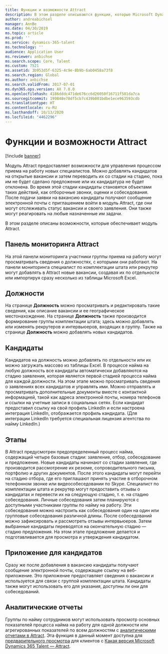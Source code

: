```yaml
---
title: Функции и возможности Attract
description: В этом разделе описываются функции, которые Microsoft Dynamics 365 Talent - Attract предоставляет для управления процессом приема на работу новых специалистов.
author: andreabichsel
manager: AnnBe
ms.date: 04/30/2019
ms.topic: article
ms.prod: ''
ms.service: dynamics-365-talent
ms.technology: ''
audience: Application User
ms.reviewer: anbichse
ms.search.scope: Core, Talent
ms.custom: 7521
ms.assetid: 3b953d5f-6325-4c9e-8b9b-6ab0458a73f8
ms.search.region: Global
ms.author: anbichse
ms.search.validFrom: 2017-07-01
ms.dyn365.ops.version: AX 7.0.0
ms.openlocfilehash: 4186dddc471de676cc6d26050f16711f581da7ca
ms.sourcegitcommit: 199848e78df5cb7c439b001bdbe1ece963593cdb
ms.translationtype: HT
ms.contentlocale: ru-RU
ms.lasthandoff: 10/13/2020
ms.locfileid: "4462296"
---
```

# <a name="attract-features-and-capabilities"></a>Функции и возможности Attract

[!include [banner](includes/banner.md)]

Модуль Attract предоставляет возможности для управления процессом приема на работу новых специалистов. Можно добавлять кандидатов на открытые вакансии и затем переводить их со стадии на стадию, пока им не будет сделано предложение или их кандидатура не будет отклонена. Во время этой стадии кандидаты становятся объектами таких действий, как отборочные звонки, оценки и собеседования. После подачи заявки на вакансию кандидаты получают сообщение электронной почты с приглашением войти в модуль Attract, где они могут отслеживать статус вакансии и своего заявления. Они также могут реагировать на любые назначенные им задачи.

В этом разделе описаны возможности, которые обеспечивает модуль Attract.

## <a name="attract-dashboard"></a>Панель мониторинга Attract
На этой панели мониторинга участники группы приема на работу могут просматривать сведения о должностях, с которыми они работают. На панели мониторинга специалист по комплектации штата или рекрутер могут добавлять в Attract новые вакансии, создавая их по отдельности или импортируя сразу несколько из таблицы Microsoft Excel.

## <a name="jobs"></a>Должности
На странице **Должность** можно просматривать и редактировать такие сведения, как описание вакансии и ее географическое местонахождение. На странице **Должность** также производится формирование группы комплектации штата; здесь можно добавлять или изменять рекрутеров и интервьюеров, входящих в группу. Также на странице **Должность** можно добавлять новых кандидатов.

## <a name="candidates"></a>Кандидаты
Кандидатов на должность можно добавлять по отдельности или их можно загружать массово из таблицы Excel. В процессе найма на любую должность все кандидаты автоматически добавляются на стадию заявления, которая является первой стадией процесса найма для каждой должности. На этом этапе можно просматривать сведения о заявлениях всех кандидатов и управлять ими. Можно отправлять и просматривать дополнительные документы вместе с контактной информацией, такой как адреса электронной почты, номера телефонов и ссылки на учетные записи в социальных сетях. Если кандидат предоставил ссылку на свой профиль LinkedIn и если настроена интеграция LinkedIn, отображается профиль кандидата. (Для интеграции LinkedIn требуется специальная лицензия агентства по найму LinkedIn.)

## <a name="stages"></a>Этапы
В Attract предусмотрен предопределенный процесс найма, содержащий четыре базовые стадии: заявление, отбор, собеседование и предложение. Новые кандидаты начинают со стадии заявления, где производится рассмотрение их резюме, сопроводительного письма, портфолио и других документов. После этого кандидаты могут перейти на стадию отбора, где его приглашают принять участие в отборочном телефонном звонке или видеособеседовании по Skype. Специалист по комплектации штата и рекрутер могут предоставить отзывы о кандидатах и перевести их на следующую стадию, т. е. на стадию собеседования. Личные собеседования затем планируются с доступными участниками группы по найму на работу. Эти собеседования можно настроить как собеседования один на один или групповые собеседования различной длины. После собеседований можно зафиксировать и рассмотреть отзывы интервьюеров. Затем выбранные кандидаты переводятся на окончательную стадию — стадию предложения. На этом этапе предложение делается и подготавливается для просмотра и утверждения кандидатом.

## <a name="candidate-app"></a>Приложение для кандидатов
Сразу же после добавления в вакансию кандидаты получают сообщение электронной почты, содержащее ссылку на веб-приложение. Это приложение предоставляет сведения о вакансии и используется для связи с группой комплектации штата. Кандидаты также могут использовать его для указания, доступны ли они для собеседований.

## <a name="analytic-reports"></a>Аналитические отчеты
Группы по найму сотрудников могут использовать просмотр основных показателей процесса найма на работу для одной должности или агрегированных показателей по всем должностям с [аналитическими отчетами в Attract](analytic-reports.md). Эта функция в данный момент доступна для [предварительного просмотра](access-preview-feature.md) для клиентов с [Какая версия Microsoft Dynamics 365 Talent — Attract](attract-comprehensive-hiring.md).
